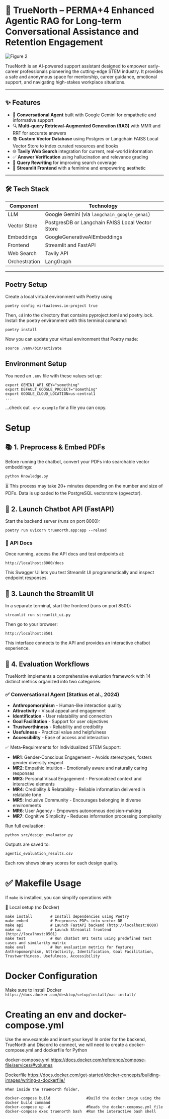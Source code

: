 # 💜 TrueNorth – PERMA+4 Enhanced Agentic RAG for Long-term Conversational Assistance and Retention Engagement
![Figure 2](img/Figure2.png)

TrueNorth is an AI-powered support assistant designed to empower early-career professionals pioneering the cutting-edge STEM industry. It provides a safe and anonymous space for mentorship, career guidance, emotional support, and navigating high-stakes workplace situations.

---
## ✨ Features

- 🤖 **Conversational Agent** built with Google Gemini for empathetic and informative support  
- 🔍 **Multi-query Retrieval-Augmented Generation (RAG)** with MMR and RRF for accurate answers  
- 📚 **Custom Vector Database** using Postgres or Langchain FAISS Local Vector Store to index curated resources and books  
- 🌐 **Tavily Web Search** integration for current, real-world information  
- ✅ **Answer Verification** using hallucination and relevance grading  
- 🧠 **Query Rewriting** for improving search coverage  
- 🎨 **Streamlit Frontend** with a feminine and empowering aesthetic  

---

## 🛠️ Tech Stack

| Component    | Technology                              |
|--------------|------------------------------------------|
| LLM          | Google Gemini (via `langchain_google_genai`)|
| Vector Store | PostgresDB or Langchain FAISS Local Vector Store        |
| Embeddings   | GoogleGenerativeAIEmbeddings             |
| Frontend     | Streamlit and FastAPI                    |
| Web Search   | Tavily API                               |
| Orchestration| LangGraph                                |

---

## Poetry Setup

Create a local virtual environment with Poetry using
```
poetry config virtualenvs.in-project true
```
Then, `cd` into the directory that contains pyproject.toml and poetry.lock. Install the poetry environment with this terminal command:
```
poetry install
```
Now you can update your virtual environment that Poetry made:
```
source .venv/bin/activate
```

## Environment Setup
You need an `.env` file with these values set up:
```
export GEMINI_API_KEY="something"
export DEFAULT_GOOGLE_PROJECT="something"
export GOOGLE_CLOUD_LOCATION=us-central1
...
```

...check out `.env.example` for a file you can copy.

# Setup
## 📚 1. Preprocess & Embed  PDFs

Before running the chatbot, convert your PDFs into searchable vector embeddings:

```python Knowledge.py```

⏳ This process may take 20+ minutes depending on the number and size of PDFs. Data is uploaded to the PostgreSQL vectorstore (pgvector).


## 📡 2. Launch Chatbot API (FastAPI)

Start the backend server (runs on port 8000):

`poetry run uvicorn truenorth.app:app --reload`

### 🔗 API Docs

Once running, access the API docs and test endpoints at:

```http://localhost:8000/docs```

This Swagger UI lets you test Streamlit UI programmatically and inspect endpoint responses.

## 🌸 3. Launch the Streamlit UI

In a separate terminal, start the frontend (runs on port 8501):

```streamlit run streamlit_ui.py```

Then go to your browser:

`http://localhost:8501`

This interface connects to the API and provides an interactive chatbot experience.

## 📐 4. Evaluation Workflows
TrueNorth implements a comprehensive evaluation framework with 14 distinct metrics organized into two categories:

### ✅ Conversational Agent (Statkus et al., 2024)

- **Anthropomorphism** - Human-like interaction quality
- **Attractivity** - Visual appeal and engagement
- **Identification** - User relatability and connection
- **Goal Facilitation** - Support for user objectives
- **Trustworthiness** - Reliability and credibility
- **Usefulness** - Practical value and helpfulness
- **Accessibility** - Ease of access and interaction

✅ Meta-Requirements for Individualized STEM Support:

- **MR1**: Gender-Conscious Engagement - Avoids stereotypes, fosters gender diversity respect
- **MR2**: Empathic Intuition - Emotionally aware and naturally caring responses
- **MR3**: Personal Visual Engagement - Personalized context and interactive elements
- **MR4**: Credibility & Relatability - Reliable information delivered in relatable tone
- **MR5**: Inclusive Community - Encourages belonging in diverse environments
- **MR6**: User Agency - Empowers autonomous decision-making
- **MR7**: Cognitive Simplicity - Reduces information processing complexity

Run full evaluation:

`python src/design_evaluator.py`

Outputs are saved to:

`agentic_evaluation_results.csv`

Each row shows binary scores for each design quality.

# ✅ Makefile Usage

If `make` is installed, you can simplify operations with:

🔧 Local setup (no Docker)

```
make install        # Install dependencies using Poetry
make embed          # Preprocess PDFs into vector DB
make api            # Launch FastAPI backend (http://localhost:8000)
make ui             # Launch Streamlit frontend (http://localhost:8501)
make test           # Run chatbot API tests using predefined test cases and similarity matric
make eval           # Run evaluation metrics for features Anthropomorphism, Attractivity, Identification, Goal Facilitation, Trustworthiness, Usefulness, Accessibility
```

# Docker Configuration

Make sure to install Docker
`https://docs.docker.com/desktop/setup/install/mac-install/`

# Creating an env and docker-compose.yml

Use the env.example and insert your keys!
In order for the backend, TrueNorth and Discord to connect, we will need to create a docker-compose.yml and dockerfile for Python

docker-compose.yml
https://docs.docker.com/reference/compose-file/services/#volumes

Dockerfile
https://docs.docker.com/get-started/docker-concepts/building-images/writing-a-dockerfile/

```
When inside the TrueNorth folder,

docker-compose build                #Build the docker image using the docker build command
docker-compose up -d                #Reads the docker-compose.yml file
docker-compose exec truenorth bash  #Run the interactive bash shell

```
